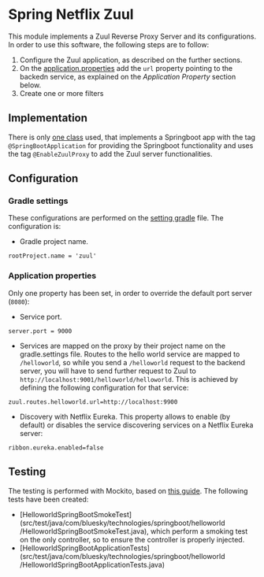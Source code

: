 # Spring Netflix Zuul

This module implements a Zuul Reverse Proxy Server and its configurations.
In order to use this software, the following steps are to follow:
 1. Configure the Zuul application, as described on the further sections.
 2. On the [application.properties](src/main/resources/application.properties) add the `url` property pointing to the
  backedn service, as explained on the *Application Property* section below.
 3. Create one or more filters

## Implementation

There is only [one class](src/main/java/com/bluesky/technologies/springboot/netflix/zuul/ZuulGatewayApplication.java
) used, that implements a Springboot app with the tag `@SpringBootApplication` for providing
 the Springboot functionality and uses the tag `@EnableZuulProxy` to add the Zuul server functionalities.
 
## Configuration

### Gradle settings

These configurations are performed on the [setting gradle](settings.gradle) file. The configuration is:

 * Gradle project name.
 ```
 rootProject.name = 'zuul'
 ```

### Application properties

Only one property has been set, in order to override the default port server (`8080`):

 * Service port.
 ```
 server.port = 9000
 ```
 * Services are mapped on the proxy by their project name on the gradle.settings file. Routes to the hello world
  service are mapped to `/helloworld`, so while you send a `/helloworld` request to the backend server, you will have
   to send further request to Zuul to `http://localhost:9001/helloworld/helloworld`. This is achieved by defining the
    following configuration for that service:
 ```
 zuul.routes.helloworld.url=http://localhost:9900
 ```
 
 * Discovery with Netflix Eureka. This property allows to enable (by default) or disables the service discovering
  services on a Netflix Eureka server:
 ```
 ribbon.eureka.enabled=false
 ```


## Testing

The testing is performed with Mockito, based on [this guide](https://spring.io/guides/gs/testing-web/).
The following tests have been created:
 * [HelloworldSpringBootSmokeTest](src/test/java/com/bluesky/technologies/springboot/helloworld
 /HelloworldSpringBootSmokeTest.java), which perform a smoking test on the only controller, so to ensure the
  controller is properly injected.
 * [HelloworldSpringBootApplicationTests](src/test/java/com/bluesky/technologies/springboot/helloworld
 /HelloworldSpringBootApplicationTests.java) 